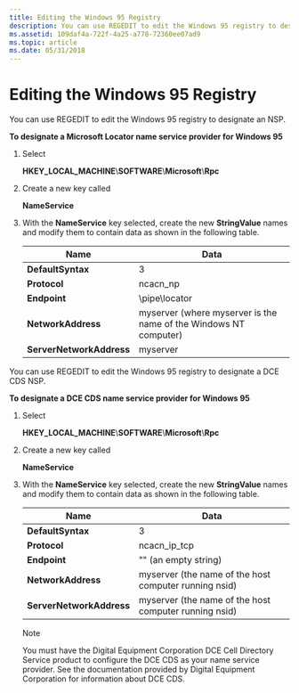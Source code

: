 ```yaml
---
title: Editing the Windows 95 Registry
description: You can use REGEDIT to edit the Windows 95 registry to designate an NSP.
ms.assetid: 109daf4a-722f-4a25-a778-72360ee07ad9
ms.topic: article
ms.date: 05/31/2018
---
```


# Editing the Windows 95 Registry

You can use REGEDIT to edit the Windows 95 registry to designate an NSP.

**To designate a Microsoft Locator name service provider for Windows 95**

1.  Select

    **HKEY\_LOCAL\_MACHINE**\\**SOFTWARE**\\**Microsoft**\\**Rpc**

2.  Create a new key called

    **NameService**

3.  With the **NameService** key selected, create the new **StringValue** names and modify them to contain data as shown in the following table.

    

    | Name                     | Data                                                                        |
    |--------------------------|-----------------------------------------------------------------------------|
    | **DefaultSyntax**        | 3<br/>                                                                |
    | **Protocol**             | ncacn\_np<br/>                                                        |
    | **Endpoint**             | \\pipe\\locator<br/>                                                  |
    | **NetworkAddress**       | myserver (where myserver is the name of the Windows NT computer)<br/> |
    | **ServerNetworkAddress** | myserver<br/>                                                         |

    

     

You can use REGEDIT to edit the Windows 95 registry to designate a DCE CDS NSP.

**To designate a DCE CDS name service provider for Windows 95**

1.  Select

    **HKEY\_LOCAL\_MACHINE**\\**SOFTWARE**\\**Microsoft**\\**Rpc**

2.  Create a new key called

    **NameService**

3.  With the **NameService** key selected, create the new **StringValue** names and modify them to contain data as shown in the following table.

    

    | Name                     | Data                                                             |
    |--------------------------|------------------------------------------------------------------|
    | **DefaultSyntax**        | 3<br/>                                                     |
    | **Protocol**             | ncacn\_ip\_tcp<br/>                                        |
    | **Endpoint**             | "" (an empty string)<br/>                                  |
    | **NetworkAddress**       | myserver (the name of the host computer running nsid)<br/> |
    | **ServerNetworkAddress** | myserver (the name of the host computer running nsid)<br/> |

    

     

    > [!Note]  
    > You must have the Digital Equipment Corporation DCE Cell Directory Service product to configure the DCE CDS as your name service provider. See the documentation provided by Digital Equipment Corporation for information about DCE CDS.

     

 

 





